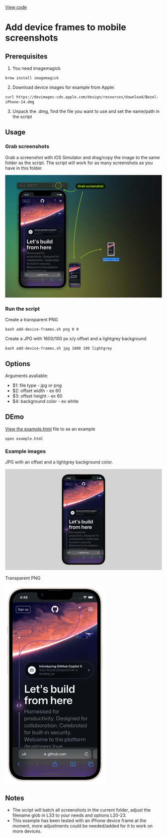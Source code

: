 [View code](https://github.com/urre/add-device-frames)

# Add device frames to mobile screenshots

## Prerequisites

1. You need imagemagick

```shell
brew install imagemagick
```

2. Download device images for example from Apple:

```shell
curl https://devimages-cdn.apple.com/design/resources/download/Bezel-iPhone-14.dmg
```
3. Unpack the .dmg, find the file you want to use and set the name/path in the script

## Usage

### Grab screenshots

Grab a screenshot with iOS Simulator and drag/copy the image to the same folder as the script.
The script will work for as many screenshots as you have in this folder.

![Grab a screenshot with iOS Simulator](readme-example.jpg)


### Run the script

Create a transparent PNG

```shell
bash add-device-frames.sh png 0 0
```
Create a JPG with 1600/100 px x/y offset and a lightgrey background

```shell
bash add-device-frames.sh jpg 1600 100 lightgrey
```

## Options

Arguments avaliable:

- $1: file type - jpg or png
- $2: offset width - ex 60
- $3: offset height - ex 60
- $4: background color - ex white


## DEmo

[View the example.html](example.html) file to se an example

```shell
open example.html
```

### Example images

JPG with an offset and a lightgrey background color.

<img src="screenshot-1.jpg">

Transparent PNG

<img src="screenshot-1.png" width="320">

## Notes
- The script will batch all screenshots in the current folder, adjust the filename glob in L33 to your needs and options L20-23.
- This example has been tested with an iPhone device frame at the moment, more adjustments could be needed/added for it to work on more devices.
